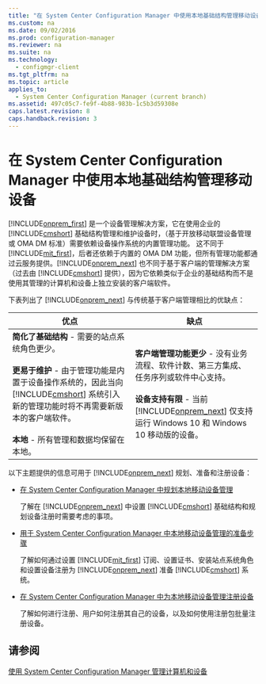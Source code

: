 ```yaml
---
title: "在 System Center Configuration Manager 中使用本地基础结构管理移动设备"
ms.custom: na
ms.date: 09/02/2016
ms.prod: configuration-manager
ms.reviewer: na
ms.suite: na
ms.technology: 
  - configmgr-client
ms.tgt_pltfrm: na
ms.topic: article
applies_to: 
  - System Center Configuration Manager (current branch)
ms.assetid: 497c05c7-fe9f-4b88-983b-1c5b3d59308e
caps.latest.revision: 8
caps.handback.revision: 3
---
```

# 在 System Center Configuration Manager 中使用本地基础结构管理移动设备
[!INCLUDE[onprem_first](../LocTest/includes/onprem_first_md.md)] 是一个设备管理解决方案，它在使用企业的 [!INCLUDE[cmshort](../LocTest/includes/cmshort_md.md)] 基础结构管理和维护设备时，（基于开放移动联盟设备管理或 OMA DM 标准）需要依赖设备操作系统的内置管理功能。 这不同于 [!INCLUDE[mit_first](../LocTest/includes/mit_first_md.md)]，后者还依赖于内置的 OMA DM 功能，但所有管理功能都通过云服务提供。[!INCLUDE[onprem_next](../LocTest/includes/onprem_next_md.md)] 也不同于基于客户端的管理解决方案（过去由 [!INCLUDE[cmshort](../LocTest/includes/cmshort_md.md)] 提供），因为它依赖类似于企业的基础结构而不是使用其管理的计算机和设备上独立安装的客户端软件。  
  
 下表列出了 [!INCLUDE[onprem_next](../LocTest/includes/onprem_next_md.md)] 与传统基于客户端管理相比的优缺点：  
  
|优点|缺点|  
|--------|--------|  
|**简化了基础结构** \- 需要的站点系统角色更少。<br /><br /> **更易于维护** \- 由于管理功能是内置于设备操作系统的，因此当向 [!INCLUDE[cmshort](../LocTest/includes/cmshort_md.md)] 系统引入新的管理功能时将不再需要新版本的客户端软件。<br /><br /> **本地** \- 所有管理和数据均保留在本地。|**客户端管理功能更少** \- 没有业务流程、软件计数、第三方集成、任务序列或软件中心支持。<br /><br /> **设备支持有限** \- 当前 [!INCLUDE[onprem_next](../LocTest/includes/onprem_next_md.md)] 仅支持运行 Windows 10 和 Windows 10 移动版的设备。|  
  
 以下主题提供的信息可用于 [!INCLUDE[onprem_next](../LocTest/includes/onprem_next_md.md)] 规划、准备和注册设备：  
  
-   [在 System Center Configuration Manager 中规划本地移动设备管理](../LocTest/Plan-for-On-premises-Mobile-Device-Management-in-System-Center-Configuration-Manager.md)  
  
     了解在 [!INCLUDE[onprem_next](../LocTest/includes/onprem_next_md.md)] 中设置 [!INCLUDE[cmshort](../LocTest/includes/cmshort_md.md)] 基础结构和规划设备注册时需要考虑的事项。  
  
-   [用于 System Center Configuration Manager 中本地移动设备管理的准备步骤](../LocTest/Preparation-steps-for-On-premises-Mobile-Device-Management-in-System-Center-Configuration-Manager.md)  
  
     了解如何通过设置 [!INCLUDE[mit_first](../LocTest/includes/mit_first_md.md)] 订阅、设置证书、安装站点系统角色和设置设备注册为 [!INCLUDE[onprem_next](../LocTest/includes/onprem_next_md.md)] 准备 [!INCLUDE[cmshort](../LocTest/includes/cmshort_md.md)] 系统。  
  
-   [在 System Center Configuration Manager 中为本地移动设备管理注册设备](../LocTest/Enroll-devices-for-On-premises-Mobile-Device-Management-in-System-Center-Configuration-Manager.md)  
  
     了解如何进行注册、用户如何注册其自己的设备，以及如何使用注册包批量注册设备。  
  
## 请参阅  
 [使用 System Center Configuration Manager 管理计算机和设备](../LocTest/Manage-computers-and-devices-with-System-Center-Configuration-Manager.md)